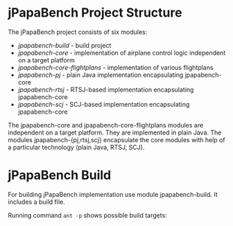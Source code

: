 # jPapaBench Project Structure #

The jPapaBench project consists of six modules:
  * _jpapabench-build_ - build project
  * _jpapabench-core_ - implementation of airplane control logic independent on a target platform
  * _jpapabench-core-flightplans_ - implementation of various flightplans
  * _jpapabench-pj_ - plain Java implementation encapsulating jpapabench-core
  * _jpapabench-rtsj_ - RTSJ-based implementation encapsulating jpapabench-core
  * _jpapabench-scj_ - SCJ-based implementation encapsulating jpapabench-core

The jpapabench-core and jpapabench-core-flightplans modules are independent on a target platform. They are implemented in plain Java. The modules jpapabench-{pj,rtsj,scj} encapsulate the core modules with help of a particular technology (plain Java, RTSJ, SCJ).

# jPapaBench Build #

For building jPapaBench implementation use module jpapabench-build. It includes a build file.

Running command `ant -p` shows possible build targets:
```

```
